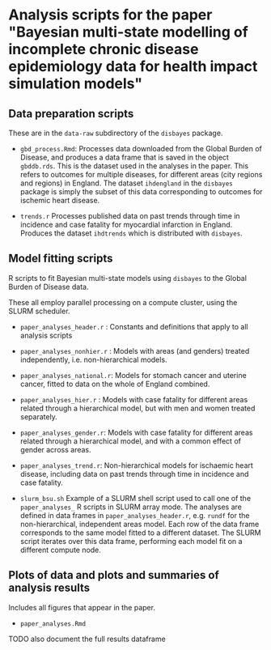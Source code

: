 # Analysis scripts for the paper "Bayesian multi-state modelling of incomplete chronic disease epidemiology data for health impact simulation models"


## Data preparation scripts

These are in the `data-raw` subdirectory of the `disbayes` package. 

* `gbd_process.Rmd`:  Processes data downloaded from the Global Burden of Disease, and produces a data frame that is saved in the object `gbddb.rds`.  This is the dataset used in the analyses in the paper.  This refers to outcomes for multiple diseases, for different areas (city regions and regions) in England.   The dataset `ihdengland` in the `disbayes` package is simply the subset of this data corresponding to outcomes for ischemic heart disease.

* `trends.r` Processes published data on past trends through time in incidence and case fatality for myocardial infarction in England.  Produces the dataset `ihdtrends` which is distributed with `disbayes`. 


## Model fitting scripts 

R scripts to fit Bayesian multi-state models using `disbayes` to the Global Burden of Disease data. 

These all employ parallel processing on a compute cluster, using the SLURM scheduler. 

* `paper_analyses_header.r` : Constants and definitions that apply to all analysis scripts

* `paper_analyses_nonhier.r` : Models with areas (and genders) treated independently, i.e. non-hierarchical models. 

* `paper_analyses_national.r`: Models for stomach cancer and uterine cancer, fitted to data on the whole of England combined. 

* `paper_analyses_hier.r` : Models with case fatality for different areas related through a hierarchical model, but with men and women treated separately. 

* `paper_analyses_gender.r`: Models with case fatality for different areas related through a hierarchical model, and with a common effect of gender across areas. 

* `paper_analyses_trend.r`: Non-hierarchical models for ischaemic heart disease, including data on past trends through time in incidence and case fatality.

* `slurm_bsu.sh` Example of a SLURM shell script used to call one of the `paper_analyses_` R scripts in SLURM array mode.  The analyses are defined in data frames in `paper_analyses_header.r`, e.g. `rundf` for the non-hierarchical, independent areas model.  Each row of the data frame corresponds to the same model fitted to a different dataset.  The SLURM script iterates over this data frame, performing each model fit on a different compute node.


## Plots of data and plots and summaries of analysis results 

Includes all figures that appear in the paper. 

* `paper_analyses.Rmd`

TODO also document the full results dataframe 

